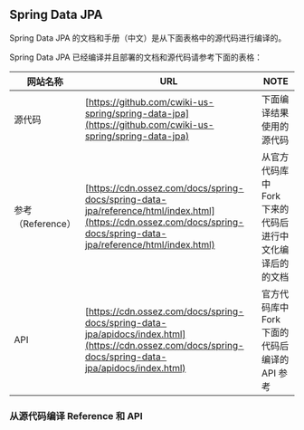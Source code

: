 ## Spring Data JPA
Spring Data JPA 的文档和手册（中文）是从下面表格中的源代码进行编译的。

Spring Data JPA 已经编译并且部署的文档和源代码请参考下面的表格：

| 网站名称  | URL  | NOTE  |
|---|---|---|
| 源代码 | [https://github.com/cwiki-us-spring/spring-data-jpa](https://github.com/cwiki-us-spring/spring-data-jpa)  | 下面编译结果使用的源代码  |
| 参考（Reference）  | [https://cdn.ossez.com/docs/spring-docs/spring-data-jpa/reference/html/index.html](https://cdn.ossez.com/docs/spring-docs/spring-data-jpa/reference/html/index.html)  | 从官方代码库中 Fork 下来的代码后进行中文化编译后的的文档  |
| API  | [https://cdn.ossez.com/docs/spring-docs/spring-data-jpa/apidocs/index.html](https://cdn.ossez.com/docs/spring-docs/spring-data-jpa/apidocs/index.html)  | 官方代码库中 Fork 下面的代码后编译的 API 参考  |


### 从源代码编译 Reference 和 API



